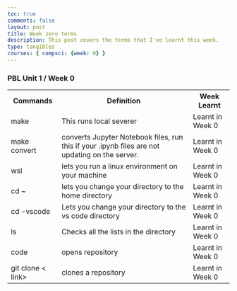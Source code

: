 ```yaml
---
toc: true
comments: false
layout: post
title: Week zero terms
description: This post covers the terms that I've learnt this week.
type: tangibles
courses: { compsci: {week: 0} }
---
```


### PBL Unit 1 / Week 0


<table>
  <tr>
    <th>Commands</th>
    <th>Definition</th>
    <th>Week Learnt</th>
  </tr>
  <tr>
    <td>make</td>
    <td>This runs local severer</td>
    <td>Learnt in Week 0</td>
  </tr>
  <tr>
    <td>make convert</td>
    <td> converts Jupyter Notebook files, run this if your .ipynb files are not updating on the server.</td>
    <td>Learnt in Week 0</td>
  </tr>
  <tr>
    <td>wsl</td>
    <td>lets you run a linux environment on your machine</td>
    <td>Learnt in Week 0</td>
  </tr>
<tr>
    <td>cd ~ </td>
    <td> lets you change your directory to the home directory</td>
    <td>Learnt in Week 0</td>
  </tr>
    <tr>
    <td>cd -vscode</td>
    <td>Lets you change your directory to the vs code directory
    <td>Learnt in Week 0</td>
    <tr>
    <td>ls</td>
    <td>Checks all the lists in the directory</td>
    <td>Learnt in Week 0</td>
    </tr>
    <tr>
    <td>code <repository name></td>
    <td>opens repository
    <td>Learnt in Week 0</td>
    <tr>
    <td>git clone < link></td>
    <td>clones a repository</td>
    <td>Learnt in Week 0</td>
  </tr>
  

